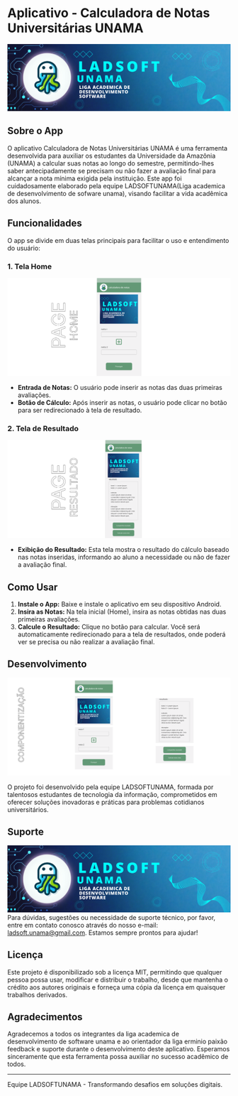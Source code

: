 # Aplicativo - Calculadora de Notas Universitárias UNAMA
 ![img](https://github.com/ladsoftunama/ladsoftunama/raw/main/imagens/image_readme.png)

## Sobre o App

O aplicativo Calculadora de Notas Universitárias UNAMA é uma ferramenta desenvolvida para auxiliar os estudantes da Universidade da Amazônia (UNAMA) a calcular suas notas ao longo do semestre, permitindo-lhes saber antecipadamente se precisam ou não fazer a avaliação final para alcançar a nota mínima exigida pela instituição. Este app foi cuidadosamente elaborado pela equipe LADSOFTUNAMA(Liga academica de desenvolvimento de sofware unama), visando facilitar a vida acadêmica dos alunos.

## Funcionalidades

O app se divide em duas telas principais para facilitar o uso e entendimento do usuário:

### 1. Tela Home
 ![img](/images_readme/FRAMES_1.png)
- **Entrada de Notas:** O usuário pode inserir as notas das duas primeiras avaliações.
- **Botão de Cálculo:** Após inserir as notas, o usuário pode clicar no botão para ser redirecionado à tela de resultado.

### 2. Tela de Resultado
 ![img](/images_readme/FRAMES_2.png)

- **Exibição do Resultado:** Esta tela mostra o resultado do cálculo baseado nas notas inseridas, informando ao aluno a necessidade ou não de fazer a avaliação final.

## Como Usar

1. **Instale o App:** Baixe e instale o aplicativo em seu dispositivo Android.
2. **Insira as Notas:** Na tela inicial (Home), insira as notas obtidas nas duas primeiras avaliações.
3. **Calcule o Resultado:** Clique no botão para calcular. Você será automaticamente redirecionado para a tela de resultados, onde poderá ver se precisa ou não realizar a avaliação final.

## Desenvolvimento
 ![img](/images_readme/FRAMES_3.png)

O projeto foi desenvolvido pela equipe LADSOFTUNAMA, formada por talentosos estudantes de tecnologia da informação, comprometidos em oferecer soluções inovadoras e práticas para problemas cotidianos universitários.

## Suporte
 ![img](https://github.com/ladsoftunama/ladsoftunama/raw/main/imagens/image_readme.png)
Para dúvidas, sugestões ou necessidade de suporte técnico, por favor, entre em contato conosco através do nosso e-mail: <ladsoft.unama@gmail.com>. Estamos sempre prontos para ajudar!

## Licença

Este projeto é disponibilizado sob a licença MIT, permitindo que qualquer pessoa possa usar, modificar e distribuir o trabalho, desde que mantenha o crédito aos autores originais e forneça uma cópia da licença em quaisquer trabalhos derivados.

## Agradecimentos

Agradecemos a todos os integrantes da liga academica de desenvolvimento de software unama e ao orientador da liga erminio paixão feedback e suporte durante o desenvolvimento deste aplicativo. Esperamos sinceramente que esta ferramenta possa auxiliar no sucesso acadêmico de todos.

---

Equipe LADSOFTUNAMA - Transformando desafios em soluções digitais.
